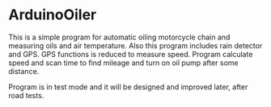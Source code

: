 # ArduinoOiler
This is a simple program for automatic oiling motorcycle chain and measuring oils and air temperature. Also this program includes rain detector and GPS. GPS functions is reduced to measure speed. Program calculate speed and scan time to find mileage and turn on oil pump after some distance.

Program is in test mode and it will be designed and improved later, after road tests.